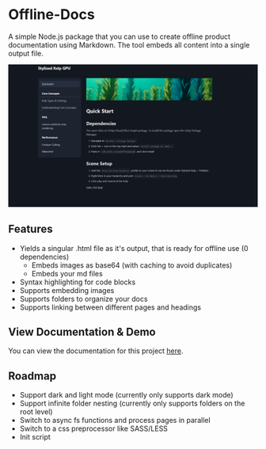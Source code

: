 # Offline-Docs

A simple Node.js package that you can use to create offline product documentation using Markdown. The tool embeds all content into a single output file.

![Example Docs Page](img/example.png)

## Features

- Yields a singular .html file as it's output, that is ready for offline use (0 dependencies)
    - Embeds images as base64 (with caching to avoid duplicates)
    - Embeds your md files
- Syntax highlighting for code blocks
- Supports embedding images
- Supports folders to organize your docs
- Supports linking between different pages and headings

## View Documentation & Demo

You can view the documentation for this project [here](https://kellojo.github.io/Offline-Docs/Offline%20Markdown%20Docs.html#Quickstart).

## Roadmap

- Support dark and light mode (currently only supports dark mode)
- Support infinite folder nesting (currently only supports folders on the root level)
- Switch to async fs functions and process pages in parallel
- Switch to a css preprocessor like SASS/LESS
- Init script
